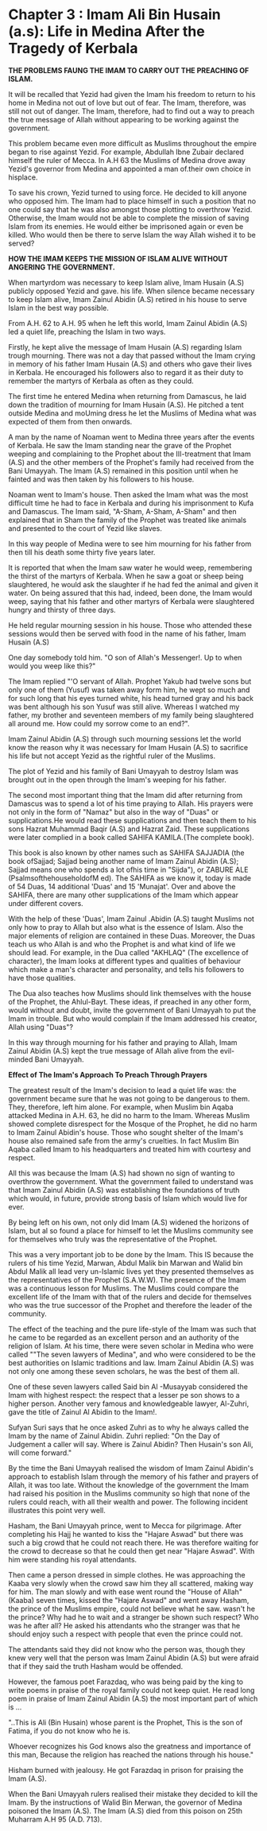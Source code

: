 Chapter 3 : Imam Ali Bin Husain (a.s): Life in Medina After the Tragedy of Kerbala
==================================================================================

**THE PROBLEMS FAUNG THE IMAM TO CARRY OUT THE PREACHING OF ISLAM.**

It will be recalled that Yezid had given the Imam his freedom to return
to his home in Medina not out of love but out of fear. The Imam,
therefore, was still not out of danger. The Imam, therefore, had to find
out a way to preach the true message of Allah without appearing to be
working against the government.

This problem became even more difficult as Muslims throughout the
empire began to rise against Yezid. For example, Abdullah Ibne Zubair
declared himself the ruler of Mecca. In A.H 63 the Muslims of Medina
drove away Yezid's governor from Medina and appointed a man of.their own
choice in hisplace.

To save his crown, Yezid turned to using force. He decided to kill
anyone who opposed him. The Imam had to place himself in such a position
that no one could say that he was also amongst those plotting to
overthrow Yezid. Otherwise, the Imam would not be able to complete the
mission of saving Islam from its enemies. He would either be imprisoned
again or even be killed. Who would then be there to serve Islam the way
Allah wished it to be served?

**HOW THE IMAM KEEPS THE MISSION OF ISLAM ALIVE WITHOUT ANGERING THE
GOVERNMENT.**

When martyrdom was necessary to keep Islam alive, Imam Husain (A.S)
publicly opposed Yezid and gave. his life. When silence became necessary
to keep Islam alive, Imam Zainul Abidin (A.S) retired in his house to
serve Islam in the best way possible.

From A.H. 62 to A.H. 95 when he left this world, Imam Zainul Abidin
(A.S) led a quiet life, preaching the Islam in two ways.

Firstly, he kept alive the message of Imam Husain (A.S) regarding Islam
trough mourning. There was not a day that passed without the Imam crying
in memory of his father Imam Husain (A.S) and others who gave their
lives in Kerbala. He encouraged his followers also to regard it as their
duty to remember the martyrs of Kerbala as often as they could.

The first time he entered Medina when returning from Damascus, he laid
down the tradition of mourning for Imam Husain (A.S). He pitched a tent
outside Medina and moUming dress he let the Muslims of Medina what was
expected of them from then onwards.

A man by the name of Noaman went to Medina three years after the events
of Kerbala. He saw the Imam standing near the grave of the Prophet
weeping and complaining to the Prophet about the III-treatment that Imam
(A.S) and the other members of the Prophet's family had received from
the Bani Umayyah. The Imam (A.S) remained in this position until when he
fainted and was then taken by his followers to his house.

Noaman went to Imam's house. Then asked the Imam what was the most
difficult time he had to face in Kerbala and during his imprisonment to
Kufa and Damascus. The Imam said, "A-Sham, A-Sham, A-Sham" and then
explained that in Sham the family of the Prophet was treated like
animals and presented to the court of Yezid like slaves.

In this way people of Medina were to see him mourning for his father
from then till his death some thirty five years later.

It is reported that when the Imam saw water he would weep, remembering
the thirst of the martyrs of Kerbala. When he saw a goat or sheep being
slaughtered, he would ask the slaughter if he had fed the animal and
given it water. On being assured that this had, indeed, been done, the
Imam would weep, saying that his father and other martyrs of Kerbala
were slaughtered hungry and thirsty of three days.

He held regular mourning session in his house. Those who attended these
sessions would then be served with food in the name of his father, Imam
Husain (A.S)

One day somebody told him. "O son of Allah's Messenger!. Up to when
would you weep like this?"

The Imam replied "'O servant of Allah. Prophet Yakub had twelve sons
but only one of them (Yusuf) was taken away form him, he wept so much
and for such long that his eyes turned white, his head turned gray and
his back was bent although his son Yusuf was still alive. Whereas I
watched my father, my brother and seventeen members of my family being
slaughtered all around me. How could my sorrow come to an end?".

Imam Zainul Abidin (A.S) through such mourning sessions let the world
know the reason why it was necessary for Imam Husain (A.S) to sacrifice
his life but not accept Yezid as the rightful ruler of the Muslims.

The plot of Yezid and his family of Bani Umayyah to destroy Islam was
brought out in the open through the Imam's weeping for his father.

The second most important thing that the Imam did after returning from
Damascus was to spend a lot of his time praying to Allah. His prayers
were not only in the form of "Namaz" but also in the way of "Duas" or
supplications.He would read these supplications and then teach them to
his sons Hazrat Muhammad Baqir (A.S) and Hazrat Zaid. These
supplications were later complied in a book called SAHIFA KAMILA.(The
complete book).

This book is also known by other names such as SAHIFA SAJJADIA (the
book ofSajjad; Sajjad being another name of Imam Zainul Abidin (A.S);
Sajjad means one who spends a lot ofhis time in "Sijda"), or ZABURE ALE
(PsalmsofthehouseholdofM ed). The SAHIFA as we know it, today is made of
54 Duas, 14 additional 'Duas' and 15 'Munajat'. Over and above the
SAHIFA, there are many other supplications of the Imam which appear
under different covers.

With the help of these 'Duas', Imam Zainul .Abidin (A.S) taught Muslims
not only how to pray to Allah but also what is the essence of Islam.
Also the major elements of religion are contained in these Duas.
Moreover, the Duas teach us who Allah is and who the Prophet is and what
kind of life we should lead. For example, in the Dua called "AKHLAQ"
(The excellence of character), the Imam looks at different types and
qualities of behaviour which make a man's character and personality, and
tells his followers to have those qualities.

The Dua also teaches how Muslims should link themselves with the house
of the Prophet, the Ahlul-Bayt. These ideas, if preached in any other
form, would without and doubt, invite the government of Bani Umayyah to
put the Imam in trouble. But who would complain if the Imam addressed
his creator, Allah using "Duas"?

In this way through mourning for his father and praying to Allah, Imam
Zainul Abidin (A.S) kept the true message of Allah alive from the
evil-minded Bani Umayyah.


**Effect of The Imam's Approach To Preach Through Prayers**

The greatest result of the Imam's decision to lead a quiet life was:
the government became sure that he was not going to be dangerous to
them. They, therefore, left him alone. For example, when Muslim bin
Aqaba attacked Medina in A.H. 63, he did no harm to the Imam. Whereas
Muslim showed complete disrespect for the Mosque of the Prophet, he did
no harm to Imam Zainul Abidin's house. Those who sought shelter of the
Imam's house also remained safe from the army's cruelties. In fact
Muslim Bin Aqaba called Imam to his headquarters and treated him with
courtesy and respect.

All this was because the Imam (A.S) had shown no sign of wanting to
overthrow the government. What the government failed to understand was
that Imam Zainul Abidin (A.S) was establishing the foundations of truth
which would, in future, provide strong basis of Islam which would live
for ever.

By being left on his own, not only did Imam (A.S) widened the horizons
of Islam, but al so found a place for himself to let the Muslims
community see for themselves who truly was the representative of the
Prophet.

This was a very important job to be done by the Imam. This IS because
the rulers of his time Yezid, Marwan, Abdul Malik bin Marwan and Walid
bin Abdul Malik all lead very un-Islamic lives yet they presented
themselves as the representatives of the Prophet (S.A.W.W). The presence
of the Imam was a continuous lesson for Muslims. The Muslims could
compare the excellent life of the Imam with that of the rulers and
decide for themselves who was the true successor of the Prophet and
therefore the leader of the community.

The effect of the teaching and the pure life-style of the Imam was such
that he came to be regarded as an excellent person and an authority of
the religion of Islam. At his time, there were seven scholar in Medina
who were called ""The seven lawyers of Medina", and who were considered
to be the best authorities on Islamic traditions and law. Imam Zainul
Abidin (A.S) was not only one among these seven scholars, he was the
best of them all.

One of these seven lawyers called Said bin Al -Musayyab considered the
Imam with highest respect: the respect that a lesser pe son shows to a
higher person. Another very famous and knowledgeable lawyer, Al-Zuhri,
gave the title of Zainul Al Abidin to the Imam!.

Sufyan Suri says that he once asked Zuhri as to why he always called
the Imam by the name of Zainul Abidin. Zuhri replied: "On the Day of
Judgement a caller will say. Where is Zainul Abidin? Then Husain's son
Ali, will come forward."

By the time the Bani Umayyah realised the wisdom of Imam Zainul
Abidin's approach to establish Islam through the memory of his father
and prayers of Allah, it was too late. Without the knowledge of the
government the Imam had raised his position in the Muslims community so
high that none of the rulers could reach, with all their wealth and
power. The following incident illustrates this point very well.

Hasham, the Bani Umayyah prince, went to Mecca for pilgrimage. After
completing his Hajj he wanted to kiss the "Hajare Aswad" but there was
such a big crowd that he could not reach there. He was therefore waiting
for the crowd to decrease so that he could then get near "Hajare Aswad".
With him were standing his royal attendants.

Then came a person dressed in simple clothes. He was approaching the
Kaaba very slowly when the crowd saw him they all scattered, making way
for him. The man slowly and with ease went round the "House of Allah"
(Kaaba) seven times, kissed the "Hajare Aswad" and went away Hasham, the
prince of the Muslims empire, could not believe what he saw. wasn't he
the prince? Why had he to wait and a stranger be shown such respect? Who
was he after all? He asked his attendants who the stranger was that he
should enjoy such a respect with people that even the prince could
not.

The attendants said they did not know who the person was, though they
knew very well that the person was Imam Zainul Abidin (A.S) but were
afraid that if they said the truth Hasham would be offended.

However, the famous poet Farazdaq, who was being paid by the king to
write poems in praise of the royal family could not keep quiet. He read
long poem in praise of Imam Zainul Abidin (A.S) the most important part
of which is ...

"..This is Ali (Bin Husain) whose parent is the Prophet, This is the
son of Fatima, if you do not know who he is.

Whoever recognizes his God knows also the greatness and importance of
this man, Because the religion has reached the nations through his
house."

Hisham burned with jealousy. He got Farazdaq in prison for praising the
Imam (A.S).

When the Bani Umayyah rulers realised their mistake they decided to
kill the Imam. By the instructions of Walid Bin Merwan, the governor of
Medina poisoned the Imam (A.S). The Imam (A.S) died from this poison on
25th Muharram A.H 95 (A.D. 713).


